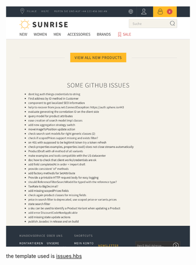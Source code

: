 ![result](GitHubStreamComponent.png "so it should look like")

the template used is [issues.hbs](../../conf/templates/components/GitHub/issues.hbs)